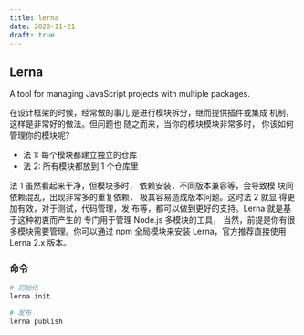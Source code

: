 ```yaml
---
title: lerna
date: 2020-11-21
draft: true
---
```


## Lerna

A tool for managing JavaScript projects with multiple packages.

在设计框架的时候，经常做的事儿 是进行模块拆分，继而提供插件或集成 机制，这样是非常好的做法。但问题也 随之而来，当你的模块模块非常多时， 你该如何管理你的模块呢?

- 法 1: 每个模块都建立独立的仓库
- 法 2: 所有模块都放到 1 个仓库里

法 1 虽然看起来干净，但模块多时， 依赖安装，不同版本兼容等，会导致模 块间依赖混乱，出现非常多的重复依赖， 极其容易造成版本问题。这时法 2 就显 得更加有效，对于测试，代码管理，发 布等，都可以做到更好的支持。Lerna 就是基于这种初衷而产生的 专门用于管理 Node.js 多模块的工具， 当然，前提是你有很多模块需要管理。你可以通过 npm 全局模块来安装 Lerna，官方推荐直接使用 Lerna 2.x 版本。

### 命令

```bash
# 初始化
lerna init

# 发布
lerna publish
```
